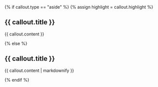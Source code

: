 {% if callout.type == "aside" %}
{% assign highlight = callout.highlight %}
<!-- Asides -->
<aside class="ontario-aside {{highlight}}">
    <h2 class="ontario-aside__title ontario-h5">{{ callout.title }}</h2>
    <p>{{ callout.content }}</p>
</aside>
{% else %}
<!-- Default -->
<div class="ontario-callout {{highlight}}">
    <h2 class="ontario-callout__title ontario-h5">{{ callout.title }}</h2>
    <p>{{ callout.content | markdownify }}</p>
</div>
{% endif %}


